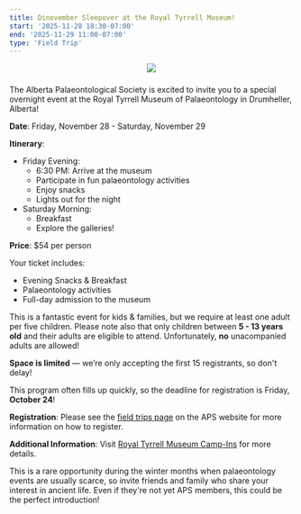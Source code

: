 ```yaml
---
title: Dinovember Sleepover at the Royal Tyrrell Museum!
start: '2025-11-28 18:30-07:00'
end: '2025-11-29 11:00-07:00'
type: 'Field Trip'
---
```


<div style="display: flex; align-items: center; justify-content: center; padding-bottom: 8px;"><img src="/fieldTrips/2025/sleepIn-confirmed-small.png" style="max-width: min(50%, 400px)"></div>

The Alberta Palaeontological Society is excited to invite you to a special overnight event at the Royal Tyrrell Museum of Palaeontology in Drumheller, Alberta!

**Date**: Friday, November 28 - Saturday, November 29

**Itinerary**:

-   Friday Evening:
    -   6:30 PM: Arrive at the museum
    -   Participate in fun palaeontology activities
    -   Enjoy snacks
    -   Lights out for the night
-   Saturday Morning:
    -   Breakfast
    -   Explore the galleries!

**Price**: $54 per person

Your ticket includes:

-   Evening Snacks & Breakfast
-   Palaeontology activities
-   Full-day admission to the museum

This is a fantastic event for kids & families, but we require at least one adult per five children. Please note also that only children between **5 - 13 years old** and their adults are eligible to attend. Unfortunately, **no** unacompanied adults are allowed!

**Space is limited** — we’re only accepting the first 15 registrants, so don't delay!

This program often fills up quickly, so the deadline for registration is Friday, **October 24**!

**Registration**: Please see the [field trips page](/events/fieldtrips/) on the APS website for more information on how to register.

**Additional Information**: Visit [Royal Tyrrell Museum Camp-Ins](https://www.tyrrellmuseum.com/whats_on/activities/camp-ins) for more details.

This is a rare opportunity during the winter months when palaeontology events are usually scarce, so invite friends and family who share your interest in ancient life. Even if they're not yet APS members, this could be the perfect introduction!

